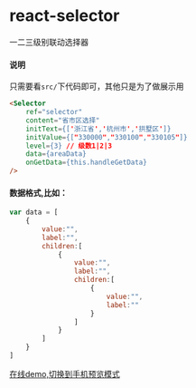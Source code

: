 # react-selector
一二三级别联动选择器

#### 说明

只需要看`src/`下代码即可，其他只是为了做展示用
```html
<Selector
	ref="selector" 
	content="省市区选择"
	initText={['浙江省','杭州市','拱墅区']}
	initValue={["330000","330100","330105"]}
	level={3} // 级数1|2|3
	data={areaData}
	onGetData={this.handleGetData}
/>
```
#### 数据格式,比如：	
```javascript
var data = [
	{
		value:"",
		label:"",
		children:[
			{
				value:"",
				label:"",
				children:[
					{
						value:"",
						label:""
					}
				]
			}
		]
	}
]
```
[在线demo,切换到手机预览模式](http://deot.github.io/plugin/react-selector/dist/)
